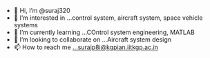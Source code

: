 - 👋 Hi, I’m @suraj320
- 👀 I’m interested in ...control system, aircraft system, space vehicle systems
- 🌱 I’m currently learning ...COntrol system engineering, MATLAB 
- 💞️ I’m looking to collaborate on ...Aircraft system design
- 📫 How to reach me ...surajp8i@kgpian.iitkgp.ac.in

<!---
suraj320/suraj320 is a ✨ special ✨ repository because its `README.md` (this file) appears on your GitHub profile.
You can click the Preview link to take a look at your changes.
--->
